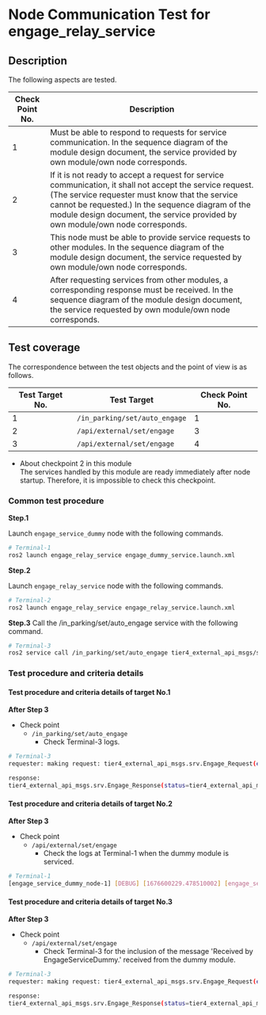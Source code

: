 # Node Communication Test for engage_relay_service

## Description

The following aspects are tested.

|Check Point No.|Description|
|---|---|
|1|Must be able to respond to requests for service communication. In the sequence diagram of the module design document, the service provided by own module/own node corresponds.|
|2|If it is not ready to accept a request for service communication, it shall not accept the service request. (The service requester must know that the service cannot be requested.) In the sequence diagram of the module design document, the service provided by own module/own node corresponds.|
|3|This node must be able to provide service requests to other modules. In the sequence diagram of the module design document, the service requested by own module/own node corresponds.|
|4|After requesting services from other modules, a corresponding response must be received. In the sequence diagram of the module design document, the service requested by own module/own node corresponds.|

## Test coverage

The correspondence between the test objects and the point of view is as follows.

|Test Target No.|Test Target|Check Point No.|
|---|---|---|
|1| `/in_parking/set/auto_engage`         |1|
|2| `/api/external/set/engage`            |3|
|3| `/api/external/set/engage`            |4|

* About checkpoint 2 in this module  
   The services handled by this module are ready immediately after node startup. Therefore, it is impossible to check this checkpoint.

### Common test procedure

**Step.1**

Launch `engage_service_dummy` node with the following commands.
```sh
# Terminal-1
ros2 launch engage_relay_service engage_dummy_service.launch.xml
```

**Step.2**

Launch `engage_relay_service` node with the following commands.
```sh
# Terminal-2
ros2 launch engage_relay_service engage_relay_service.launch.xml
```

**Step.3**
Call the /in_parking/set/auto_engage service with the following command.
```sh
# Terminal-3
ros2 service call /in_parking/set/auto_engage tier4_external_api_msgs/srv/Engage "{engage: true}"
```

### Test procedure and criteria details

#### Test procedure and criteria details of target No.1

**After Step 3**

- Check point
  - `/in_parking/set/auto_engage`
    - Check Terminal-3 logs.

```sh
# Terminal-3
requester: making request: tier4_external_api_msgs.srv.Engage_Request(engage=True)

response:
tier4_external_api_msgs.srv.Engage_Response(status=tier4_external_api_msgs.msg.ResponseStatus(code=1, message='Received by EngageServiceDummy.'))

```

#### Test procedure and criteria details of target No.2

**After Step 3**

- Check point
  - `/api/external/set/engage`
    - Check the logs at Terminal-1 when the dummy module is serviced.

```sh
# Terminal-1
[engage_service_dummy_node-1] [DEBUG] [1676600229.478510002] [engage_service_dummy]: Requested /api/external/set/engage:engage: true
```

#### Test procedure and criteria details of target No.3

**After Step 3**

- Check point
  - `/api/external/set/engage`
    - Check Terminal-3 for the inclusion of the message 'Received by EngageServiceDummy.' received from the dummy module.

```sh
# Terminal-3
requester: making request: tier4_external_api_msgs.srv.Engage_Request(engage=True)

response:
tier4_external_api_msgs.srv.Engage_Response(status=tier4_external_api_msgs.msg.ResponseStatus(code=1, message='Received by EngageServiceDummy.'))

```
